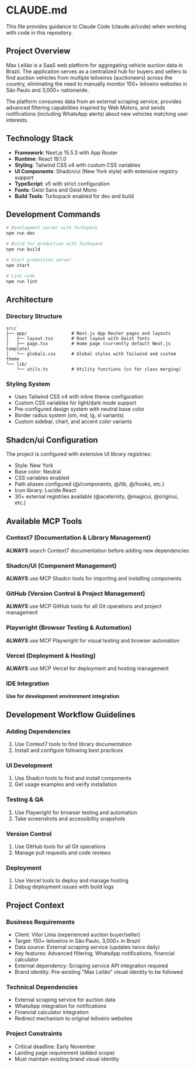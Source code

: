 # CLAUDE.md

This file provides guidance to Claude Code (claude.ai/code) when working with code in this repository.

## Project Overview

Max Leilão is a SaaS web platform for aggregating vehicle auction data in Brazil. The application serves as a centralized hub for buyers and sellers to find auction vehicles from multiple leiloeiros (auctioneers) across the country, eliminating the need to manually monitor 150+ leiloeiro websites in São Paulo and 3,000+ nationwide.

The platform consumes data from an external scraping service, provides advanced filtering capabilities inspired by Web Motors, and sends notifications (including WhatsApp alerts) about new vehicles matching user interests.

## Technology Stack

- **Framework**: Next.js 15.5.3 with App Router
- **Runtime**: React 19.1.0
- **Styling**: Tailwind CSS v4 with custom CSS variables
- **UI Components**: Shadcn/ui (New York style) with extensive registry support
- **TypeScript**: v5 with strict configuration
- **Fonts**: Geist Sans and Geist Mono
- **Build Tools**: Turbopack enabled for dev and build

## Development Commands

```bash
# Development server with Turbopack
npm run dev

# Build for production with Turbopack
npm run build

# Start production server
npm start

# Lint code
npm run lint
```

## Architecture

### Directory Structure
```
src/
├── app/                 # Next.js App Router pages and layouts
│   ├── layout.tsx       # Root layout with Geist fonts
│   ├── page.tsx         # Home page (currently default Next.js template)
│   └── globals.css      # Global styles with Tailwind and custom theme
└── lib/
    └── utils.ts         # Utility functions (cn for class merging)
```

### Styling System
- Uses Tailwind CSS v4 with inline theme configuration
- Custom CSS variables for light/dark mode support
- Pre-configured design system with neutral base color
- Border radius system (sm, md, lg, xl variants)
- Custom sidebar, chart, and accent color variants

## Shadcn/ui Configuration

The project is configured with extensive UI library registries:
- Style: New York
- Base color: Neutral
- CSS variables enabled
- Path aliases configured (@/components, @/lib, @/hooks, etc.)
- Icon library: Lucide React
- 30+ external registries available (@aceternity, @magicui, @originui, etc.)

## Available MCP Tools

### Context7 (Documentation & Library Management)
**ALWAYS** search Context7 documentation before adding new dependencies

### Shadcn/UI (Component Management)
**ALWAYS** use MCP Shadcn tools for importing and installing components

### GitHub (Version Control & Project Management)
**ALWAYS** use MCP GitHub tools for all Git operations and project management

### Playwright (Browser Testing & Automation)
**ALWAYS** use MCP Playwright for visual testing and browser automation

### Vercel (Deployment & Hosting)
**ALWAYS** use MCP Vercel for deployment and hosting management

### IDE Integration
**Use for development environment integration**

## Development Workflow Guidelines

### Adding Dependencies
1. Use Context7 tools to find library documentation
2. Install and configure following best practices

### UI Development
1. Use Shadcn tools to find and install components
2. Get usage examples and verify installation

### Testing & QA
1. Use Playwright for browser testing and automation
2. Take screenshots and accessibility snapshots

### Version Control
1. Use GitHub tools for all Git operations
2. Manage pull requests and code reviews

### Deployment
1. Use Vercel tools to deploy and manage hosting
2. Debug deployment issues with build logs

## Project Context

### Business Requirements
- Client: Vitor Lima (experienced auction buyer/seller)
- Target: 150+ leiloeiros in São Paulo, 3,000+ in Brazil
- Data source: External scraping service (updates twice daily)
- Key features: Advanced filtering, WhatsApp notifications, financial calculator
- External dependency: Scraping service API integration required
- Brand identity: Pre-existing "Max Leilão" visual identity to be followed

### Technical Dependencies
- External scraping service for auction data
- WhatsApp integration for notifications
- Financial calculator integration
- Redirect mechanism to original leiloeiro websites

### Project Constraints
- Critical deadline: Early November
- Landing page requirement (added scope)
- Must maintain existing brand visual identity